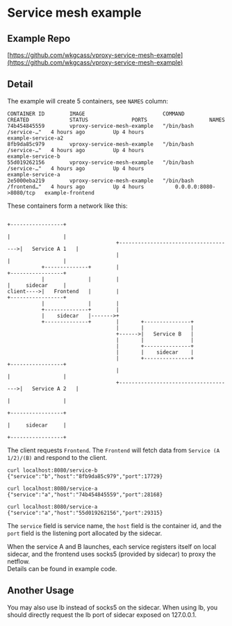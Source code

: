 # Service mesh example

## Example Repo

[https://github.com/wkgcass/vproxy-service-mesh-example](https://github.com/wkgcass/vproxy-service-mesh-example)

## Detail

The example will create 5 containers, see `NAMES` column:

```
CONTAINER ID        IMAGE                         COMMAND                  CREATED             STATUS              PORTS                    NAMES
74b454845559        vproxy-service-mesh-example   "/bin/bash /service-…"   4 hours ago         Up 4 hours                                   example-service-a2
8fb9da85c979        vproxy-service-mesh-example   "/bin/bash /service-…"   4 hours ago         Up 4 hours                                   example-service-b
55d019262156        vproxy-service-mesh-example   "/bin/bash /service-…"   4 hours ago         Up 4 hours                                   example-service-a
2e5000eba219        vproxy-service-mesh-example   "/bin/bash /frontend…"   4 hours ago         Up 4 hours          0.0.0.0:8080->8080/tcp   example-frontend
```

These containers form a network like this:

```
                                                                          +-----------------+
                                                                          |                 |
                                   +------------------------------------->|   Service A 1   |
                                   |                                      |                 |
           +--------------+        |                                      +-----------------+
           |              |        |                                      |     sidecar     |
client---->|   Frontend   |        |                                      +-----------------+
           |              |        |
           +--------------+        |
           |    sidecar   |------->+
           +--------------+        |       +---------------+
                                   |       |               |
                                   +------>|   Service B   |
                                   |       |               |
                                   |       +---------------+
                                   |       |    sidecar    |
                                   |       +---------------+              +-----------------+
                                   |                                      |                 |
                                   +------------------------------------->|   Service A 2   |
                                                                          |                 |
                                                                          +-----------------+
                                                                          |     sidecar     |
                                                                          +-----------------+
```

The client requests `Frontend`. The `Frontend` will fetch data from `Service (A 1/2)/(B)` and respond to the client.

```
curl localhost:8080/service-b
{"service":"b","host":"8fb9da85c979","port":17729}

curl localhost:8080/service-a
{"service":"a","host":"74b454845559","port":28168}

curl localhost:8080/service-a
{"service":"a","host":"55d019262156","port":29315}
```

The `service` field is service name, the `host` field is the container id, and the `port` field is the listening port allocated by the sidecar.

When the service A and B launches, each service registers itself on local sidecar, and the frontend uses socks5 (provided by sidecar) to proxy the netflow.  
Details can be found in example code.

## Another Usage

You may also use lb instead of socks5 on the sidecar. When using lb, you should directly request the lb port of sidecar exposed on 127.0.0.1.
